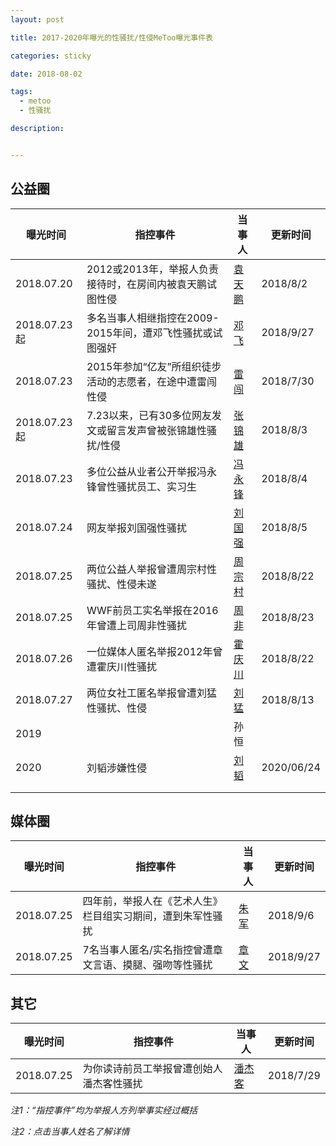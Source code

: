 ```yaml
---
layout: post

title: 2017-2020年曝光的性骚扰/性侵MeToo曝光事件表

categories: sticky

date: 2018-08-02

tags:
  - metoo
  - 性骚扰

description:


---
```


## 公益圈

| 曝光时间     | 指控事件                                                    | 当事人                                               | 更新时间   |
| ------------ | ----------------------------------------------------------- | ---------------------------------------------------- | ---------- |
| 2018.07.20   | 2012或2013年，举报人负责接待时，在房间内被袁天鹏试图性侵    | [袁天鹏](https://ngometoo.github.io/YuanTianpeng/)   | 2018/8/2   |
| 2018.07.23起 | 多名当事人相继指控在2009-2015年间，遭邓飞性骚扰或试图强奸   | [邓飞](https://ngometoo.github.io/Deng-Fei/)         | 2018/9/27  |
| 2018.07.23   | 2015年参加“亿友”所组织徒步活动的志愿者，在途中遭雷闯性侵    | [雷闯](https://ngometoo.github.io/Lei-Chuang/)       | 2018/7/30  |
| 2018.07.23起 | 7.23以来，已有30多位网友发文或留言发声曾被张锦雄性骚扰/性侵 | [张锦雄](https://ngometoo.github.io/Zhang-Jinxiong/) | 2018/8/3   |
| 2018.07.23   | 多位公益从业者公开举报冯永锋曾性骚扰员工、实习生            | [冯永锋](https://ngometoo.github.io/Feng-Yongfeng/)  | 2018/8/4   |
| 2018.07.24   | 网友举报刘国强性骚扰                                        | [刘国强](https://ngometoo.github.io/Liu-Guoqiang/)   | 2018/8/5   |
| 2018.07.25   | 两位公益人举报曾遭周宗村性骚扰、性侵未遂                    | [周宗村](https://ngometoo.github.io/Zhou-Zongcun/)   | 2018/8/22  |
| 2018.07.25   | WWF前员工实名举报在2016年曾遭上司周非性骚扰                 | [周非](https://ngometoo.github.io/Zhou-Fei/)         | 2018/8/23  |
| 2018.07.26   | 一位媒体人匿名举报2012年曾遭霍庆川性骚扰                    | [霍庆川](https://ngometoo.github.io/Huo-Qingchuan/)  | 2018/8/22  |
| 2018.07.27   | 两位女社工匿名举报曾遭刘猛性骚扰、性侵                      | [刘猛](https://ngometoo.github.io/Liu-Meng/)         | 2018/8/13  |
| 2019         |                                                             | 孙恒                                                 |            |
| 2020         | 刘韬涉嫌性侵                                                | [刘韬](https://metoo.forget.eu.org/Liu-Tao/)         | 2020/06/24 |
|              |                                                             |                                                      |            |
|              |                                                             |                                                      |            |

## 媒体圈

| 曝光时间   | 指控事件                                                   | 当事人                                        | 更新时间  |
| ---------- | ---------------------------------------------------------- | --------------------------------------------- | --------- |
| 2018.07.25 | 四年前，举报人在《艺术人生》栏目组实习期间，遭到朱军性骚扰 | [朱军](https://ngometoo.github.io/Zhu-Jun/)   | 2018/9/6  |
| 2018.07.25 | 7名当事人匿名/实名指控曾遭章文言语、摸腿、强吻等性骚扰     | [章文](https://ngometoo.github.io/Zhang-Wen/) | 2018/9/27 |

## 其它

| 曝光时间   | 指控事件                                 | 当事人                                          | 更新时间  |
| ---------- | ---------------------------------------- | ----------------------------------------------- | --------- |
| 2018.07.25 | 为你读诗前员工举报曾遭创始人潘杰客性骚扰 | [潘杰客](https://ngometoo.github.io/Pan-Jieke/) | 2018/7/29 |

*注1：“指控事件”均为举报人方列举事实经过概括*

*注2：点击当事人姓名了解详情*
